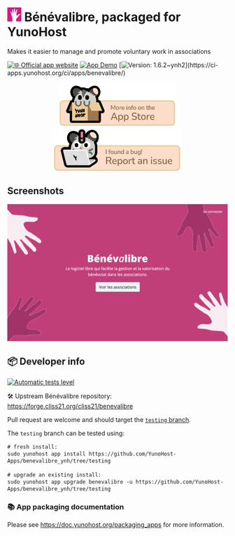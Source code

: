 <!--
N.B.: This README was automatically generated by <https://github.com/YunoHost/apps_tools/blob/main/readme_generator>
It shall NOT be edited by hand.
-->

<h1>
  <img src="https://raw.githubusercontent.com/YunoHost/apps/main/logos/benevalibre.png" width="32px" alt="Logo of Bénévalibre">
  Bénévalibre, packaged for YunoHost
</h1>

Makes it easier to manage and promote voluntary work in associations

[![🌐 Official app website](https://img.shields.io/badge/Official_app_website-darkgreen?style=for-the-badge)](https://benevalibre.org/)
[![App Demo](https://img.shields.io/badge/App_Demo-blue?style=for-the-badge)](https://benevalibre.sloli.fr/)
[![Version: 1.6.2~ynh2](https://img.shields.io/badge/Version-1.6.2~ynh2-rgb(18,138,11)?style=for-the-badge)](https://ci-apps.yunohost.org/ci/apps/benevalibre/)

<div align="center">
<a href="https://apps.yunohost.org/app/benevalibre"><img height="100px" src="https://github.com/YunoHost/yunohost-artwork/raw/refs/heads/main/badges/neopossum-badges/badge_more_info_on_the_appstore.svg"/></a>
<a href="https://github.com/YunoHost-Apps/benevalibre_ynh/issues"><img height="100px" src="https://github.com/YunoHost/yunohost-artwork/raw/refs/heads/main/badges/neopossum-badges/badge_report_an_issue.svg"/></a>
</div>


## Screenshots
![Screenshot of Bénévalibre](./doc/screenshots/screenshot.png)

## 📦 Developer info

[![Automatic tests level](https://apps.yunohost.org/badge/cilevel/benevalibre)](https://ci-apps.yunohost.org/ci/apps/benevalibre/)

🛠️ Upstream Bénévalibre repository: <https://forge.cliss21.org/cliss21/benevalibre>

Pull request are welcome and should target the [`testing` branch](https://github.com/YunoHost-Apps/benevalibre_ynh/tree/testing).

The `testing` branch can be tested using:
```
# fresh install:
sudo yunohost app install https://github.com/YunoHost-Apps/benevalibre_ynh/tree/testing

# upgrade an existing install:
sudo yunohost app upgrade benevalibre -u https://github.com/YunoHost-Apps/benevalibre_ynh/tree/testing
```

### 📚 App packaging documentation

Please see <https://doc.yunohost.org/packaging_apps> for more information.